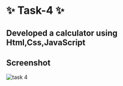 # ✨ Task-4 ✨

## Developed a calculator using Html,Css,JavaScript

## Screenshot

![task 4](https://github.com/user-attachments/assets/9dd28d22-6451-4ecf-9189-395729dfce4d)

